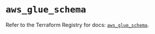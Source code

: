 # `aws_glue_schema`

Refer to the Terraform Registry for docs: [`aws_glue_schema`](https://registry.terraform.io/providers/hashicorp/aws/6.7.0/docs/resources/glue_schema).
